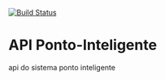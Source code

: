 [![Build Status](https://travis-ci.org/rrproenca/ponto-inteligente-api.svg?branch=master)](https://travis-ci.org/rrproenca/ponto-inteligente-api)
# API Ponto-Inteligente
api do sistema ponto inteligente
